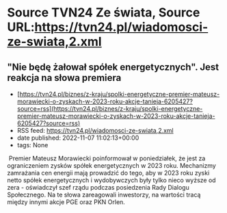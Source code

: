 # Source TVN24 Ze świata, Source URL:https://tvn24.pl/wiadomosci-ze-swiata,2.xml

## "Nie będę żałował spółek energetycznych". Jest reakcja na słowa premiera
 - [https://tvn24.pl/biznes/z-kraju/spolki-energetyczne-premier-mateusz-morawiecki-o-zyskach-w-2023-roku-akcje-tanieja-6205427?source=rss](https://tvn24.pl/biznes/z-kraju/spolki-energetyczne-premier-mateusz-morawiecki-o-zyskach-w-2023-roku-akcje-tanieja-6205427?source=rss)
 - RSS feed: https://tvn24.pl/wiadomosci-ze-swiata,2.xml
 - date published: 2022-11-07 11:02:13+00:00
 - tags: None

<img alt="" src="https://tvn24.pl/biznes/najnowsze/cdn-zdjecie-qbf24x-mateusz-morawiecki-6205442/alternates/LANDSCAPE_1280" />
    Premier Mateusz Morawiecki poinformował w poniedziałek, że jest za ograniczeniem zysków spółek energetycznych w 2023 roku. Mechanizmy zamrażania cen energii mają prowadzić do tego, aby w 2023 roku zyski netto spółek energetycznych i wydobywczych były tylko nieco wyższe od zera - oświadczył szef rządu podczas posiedzenia Rady Dialogu Społecznego. Na te słowa zareagowali inwestorzy, na wartości tracą między innymi akcje PGE oraz PKN Orlen.
